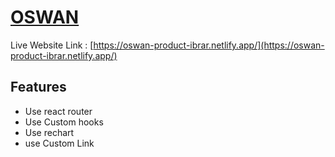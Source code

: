 
# [OSWAN](https://oswan-product-ibrar.netlify.app/)

Live Website Link :  [https://oswan-product-ibrar.netlify.app/](https://oswan-product-ibrar.netlify.app/)


## Features

- Use react router
- Use Custom hooks
- Use rechart
- use Custom Link


